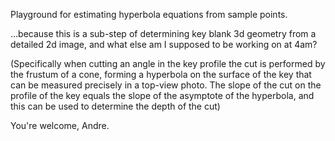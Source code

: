 Playground for estimating hyperbola equations from sample points.

...because this is a sub-step of determining key blank 3d geometry from a 
detailed 2d image, and what else am I supposed to be working on at 4am?

(Specifically when cutting an angle in the key profile the cut is performed by 
the frustum of a cone, forming a hyperbola on the surface of the key that can 
be measured precisely in a top-view photo. The slope of the cut on the profile 
of the key equals the slope of the asymptote of the hyperbola, and this can be 
used to determine the depth of the cut)

You're welcome, Andre.
